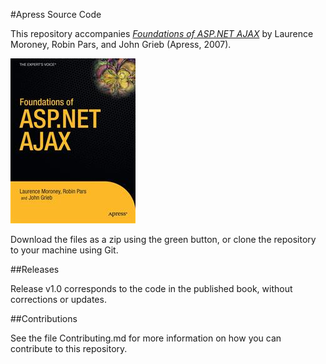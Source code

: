 #Apress Source Code

This repository accompanies [*Foundations of ASP.NET AJAX*](http://www.apress.com/9781590598283) by Laurence Moroney, Robin Pars, and John Grieb (Apress, 2007).

![Cover image](9781590598283.jpg)

Download the files as a zip using the green button, or clone the repository to your machine using Git.

##Releases

Release v1.0 corresponds to the code in the published book, without corrections or updates.

##Contributions

See the file Contributing.md for more information on how you can contribute to this repository.
